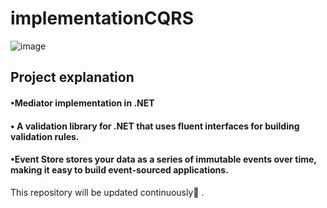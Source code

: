 # implementationCQRS
![image](https://github.com/sep96/implementationCQRS/assets/30704455/06ac93a2-d790-4ebc-a715-18fcae5bd79e)<br>
<h2>Project explanation</h1>
<h4>&#x2022;Mediator implementation in .NET</h4>
<h4>&#x2022; A validation library for .NET that uses fluent interfaces for building validation rules.</h4>
<h4>&#x2022;Event Store stores your data as a series of immutable events over time, making it easy to build event-sourced applications.</h4>
This repository will be updated continuously👷 .


